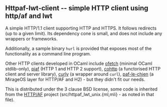 ## Httpaf-lwt-client -- simple HTTP client using http/af and lwt

A simple HTTP/1.1 client supporting HTTP and HTTPS. It follows redirects (up
to a given limit). Its dependency cone is small, and does not include any
wrappers or frameworks.

Additionally, a sample binary `hurl` is provided that exposes most of the
functionality as a command line program.

Other HTTP clients developed in OCaml include
[ofetch](https://github.com/cfcs/ofetch/) (minimal OCaml stdlib-only),
[piaf](https://github.com/anmonteiro/piaf) (HTTP 1 and HTTP 2 support),
[cohttp](https://github.com/mirage/ocaml-cohttp) (a functorised HTTP client and
server library), [curly](https://github.com/rgrinberg/curly) (a wrapper around
`curl`), [paf-le-chien](https://github.com/dinosaure/paf-le-chien) (a MirageOS
layer for HTTP/AF and H2) - but they didn't fit our needs.

This is distributed under the 3 clause BSD license, some code is inherited from
the [HTTP/AF](https://github.com/inhabitedtype/httpaf) project
(src/httpaf_lwt_unix.{ml,mli} - as noted in that file).